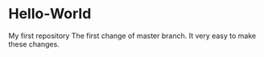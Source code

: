 # Hello-World
My first repository
The first change of master branch.
It very easy to make these changes.
